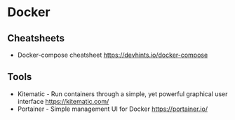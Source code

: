 # Docker

## Cheatsheets

* Docker-compose cheatsheet
  https://devhints.io/docker-compose

## Tools

* Kitematic - Run containers through a simple, yet powerful graphical user interface
  https://kitematic.com/
* Portainer - Simple management UI for Docker
  https://portainer.io/
